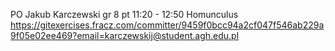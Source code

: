  PO
 Jakub Karczewski
 gr 8 pt 11:20 - 12:50
 Homunculus
 https://gitexercises.fracz.com/committer/9459f0bcc94a2cf047f546ab229a9f05e02ee469?email=karczewskij@student.agh.edu.pl
